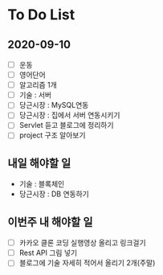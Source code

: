 # To Do List

## 2020-09-10
- [ ] 운동
- [ ] 영어단어
- [ ] 알고리즘 1개
- [ ] 기술 : 서버
- [ ] 당근시장 : MySQL연동
- [ ] 당근시장 : 집에서 서버 연동시키기
- [ ] Servlet 듣고 블로그에 정리하기 
- [ ] project 구조 알아보기 

## 내일 해야할 일
- 기술 : 블록체인
- 당근시장 : DB 연동하기

## 이번주 내 해야할 일

- [ ] 카카오 클론 코딩 실행영상 올리고 링크걸기
- [ ] Rest API 그림 넣기
- [ ] 블로그에 기술 자세히 적어서 올리기 2개(주말)
